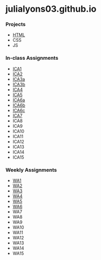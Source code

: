 # julialyons03.github.io
 


### Projects

- [HTML](https://julialyons03.github.io/html-midterm/page5.html)
- CSS
- JS

### In-class Assignments

- [ICA1](https://docs.google.com/document/d/1Q-swDNaD-mHNHRXiMq68TgNVNuxbWcc9XQyF868RFFM/edit?usp=sharing)
- [ICA2](https://docs.google.com/document/d/1E_Ay89zsly3tHGzSMZjj2LzrlFTO6CXeFaqskSbpG8w/edit?usp=sharing) 
- [ICA3a](https://julialyons03.github.io/ica3a.html)
- [ICA3b](https://julialyons03.github.io/ica3b.html)
- [ICA4](https://julialyons03.github.io/ica4.html)
- [ICA5](https://julialyons03.github.io/ica5/ica5.html)
- [ICA6a](https://julialyons03.github.io/ica6/ica6-part1.html)
- [ICA6b](https://julialyons03.github.io/ica6/ica6-part2.html)
- [ICA6c](https://julialyons03.github.io/ica6/ica6-part3.html)
- [ICA7](https://julialyons03.github.io/ica7.html)
- ICA8
- ICA9
- ICA10
- ICA11
- ICA12
- ICA13
- ICA14
- ICA15

### Weekly Assignments

- [WA1](https://julialyons03.github.io/wa/wa1.html)
- [WA2](https://julialyons03.github.io/wa/wa2.html)
- [WA3](https://julialyons03.github.io/wa/wa3.html)
- [WA4](https://julialyons03.github.io/wa/wa4.html)
- [WA5](https://julialyons03.github.io/wa5.html)
- [WA6](https://julialyons03.github.io/wa6/wa6-index.html)
- WA7
- WA8
- WA9
- WA10
- WA11
- WA12
- WA13
- WA14
- WA15
